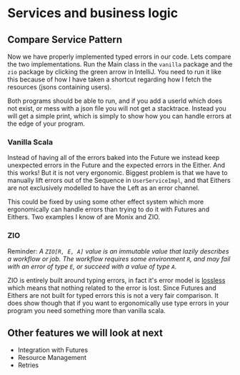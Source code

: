 # Services and business logic

## Compare Service Pattern
Now we have properly implemented typed errors in our code. Lets compare
the two implementations. Run the Main class in the `vanilla` package and the `zio` package by 
clicking the green arrow in IntelliJ. You need to run it like this because of how I have 
taken a shortcut regarding how I fetch the resources (jsons containing users).

Both programs should be able to run, and if you add a userId which does not exist, or mess 
with a json file you will not get a stacktrace. Instead you will get a simple print, which
is simply to show how you can handle errors at the edge of your program.

### Vanilla Scala
Instead of having all of the errors baked into the Future we instead keep unexpected errors
in the Future and the expected errors in the Either. And this works! But it is not very
ergonomic. Biggest problem is that we have to manually lift errors out of the Sequence in
`UserServiceImpl`, and that Eithers are not exclusively modelled to have the Left as 
an error channel.

This could be fixed by using some other effect system which more ergonomically can handle 
errors than trying to do it with Futures and Eithers. Two examples I know of are Monix and
ZIO. 

### ZIO
Reminder:
*A `ZIO[R, E, A]` value is an immutable value that lazily describes a workflow or job. The
workflow requires some environment `R`, and may fail with an error of type `E`, or succeed
with a value of type `A`.*

ZIO is entirely built around typing errors, in fact it's error model is
[lossless](https://zio.dev/reference/core/cause) which means that nothing related to the
error is lost.
Since Futures and Eithers are not built for typed errors this is not
a very fair comparison. It does show though that if you want to ergonomically use 
type errors in your program you need something more than vanilla scala. 

## Other features we will look at next
  - Integration with Futures
  - Resource Management
  - Retries
